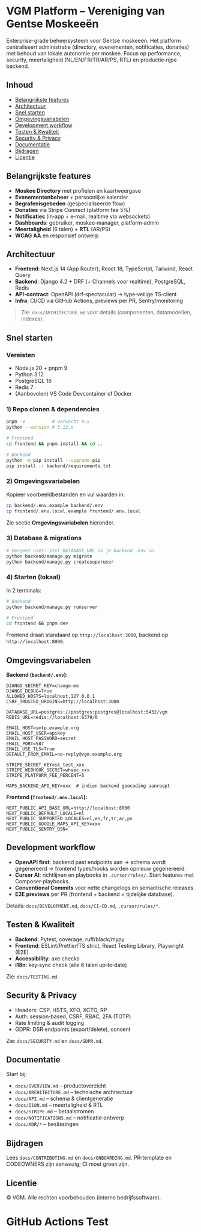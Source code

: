 # VGM Platform – Vereniging van Gentse Moskeeën

Enterprise-grade beheersysteem voor Gentse moskeeën. Het platform centraliseert administratie (directory, evenementen, notificaties, donaties) met behoud van lokale autonomie per moskee. Focus op performance, security, meertaligheid (NL/EN/FR/TR/AR/PS, RTL) en productie‑rijpe backend.

## Inhoud
- [Belangrijkste features](#belangrijkste-features)
- [Architectuur](#architectuur)
- [Snel starten](#snel-starten)
- [Omgevingsvariabelen](#omgevingsvariabelen)
- [Development workflow](#development-workflow)
- [Testen & Kwaliteit](#testen--kwaliteit)
- [Security & Privacy](#security--privacy)
- [Documentatie](#documentatie)
- [Bijdragen](#bijdragen)
- [Licentie](#licentie)

## Belangrijkste features
- **Moskee Directory** met profielen en kaartweergave
- **Evenementenbeheer** + persoonlijke kalender
- **Begrafenisgebeden** (gespecialiseerde flow)
- **Donaties** via Stripe Connect (platform fee 5%)
- **Notificaties** (in‑app + e‑mail, realtime via websockets)
- **Dashboards**: gebruiker, moskee‑manager, platform‑admin
- **Meertaligheid** (6 talen) + **RTL** (AR/PS)
- **WCAG AA** en responsief ontwerp

## Architectuur
- **Frontend**: Next.js 14 (App Router), React 18, TypeScript, Tailwind, React Query
- **Backend**: Django 4.2 + DRF (+ Channels voor realtime), PostgreSQL, Redis
- **API‑contract**: OpenAPI (drf‑spectacular) → type‑veilige TS‑client
- **Infra**: CI/CD via GitHub Actions, previews per PR, Sentry/monitoring

> Zie: `docs/ARCHITECTURE.md` voor details (componenten, datamodellen, indexes).

## Snel starten

### Vereisten
- Node.js 20 + pnpm 9
- Python 3.12
- PostgreSQL 16
- Redis 7
- (Aanbevolen) VS Code Devcontainer of Docker

### 1) Repo clonen & dependencies
```bash
pnpm -v          # verwacht 9.x
python --version # 3.12.x

# Frontend
cd frontend && pnpm install && cd ..

# Backend
python -m pip install --upgrade pip
pip install -r backend/requirements.txt
```

### 2) Omgevingsvariabelen

Kopieer voorbeeldbestanden en vul waarden in:

```bash
cp backend/.env.example backend/.env
cp frontend/.env.local.example frontend/.env.local
```

Zie sectie **Omgevingsvariabelen** hieronder.

### 3) Database & migrations

```bash
# Vergeet niet: stel DATABASE_URL in je backend .env in
python backend/manage.py migrate
python backend/manage.py createsuperuser
```

### 4) Starten (lokaal)

In 2 terminals:

```bash
# Backend
python backend/manage.py runserver

# Frontend
cd frontend && pnpm dev
```

Frontend draait standaard op `http://localhost:3000`, backend op `http://localhost:8000`.

## Omgevingsvariabelen

**Backend (`backend/.env`):**

```
DJANGO_SECRET_KEY=change-me
DJANGO_DEBUG=True
ALLOWED_HOSTS=localhost,127.0.0.1
CSRF_TRUSTED_ORIGINS=http://localhost:3000

DATABASE_URL=postgres://postgres:postgres@localhost:5432/vgm
REDIS_URL=redis://localhost:6379/0

EMAIL_HOST=smtp.example.org
EMAIL_HOST_USER=apikey
EMAIL_HOST_PASSWORD=secret
EMAIL_PORT=587
EMAIL_USE_TLS=True
DEFAULT_FROM_EMAIL=no-reply@vgm.example.org

STRIPE_SECRET_KEY=sk_test_xxx
STRIPE_WEBHOOK_SECRET=whsec_xxx
STRIPE_PLATFORM_FEE_PERCENT=5

MAPS_BACKEND_API_KEY=xxx  # indien backend geocoding aanroept
```

**Frontend (`frontend/.env.local`):**

```
NEXT_PUBLIC_API_BASE_URL=http://localhost:8000
NEXT_PUBLIC_DEFAULT_LOCALE=nl
NEXT_PUBLIC_SUPPORTED_LOCALES=nl,en,fr,tr,ar,ps
NEXT_PUBLIC_GOOGLE_MAPS_API_KEY=xxx
NEXT_PUBLIC_SENTRY_DSN=
```

## Development workflow

* **OpenAPI first**: backend past endpoints aan → schema wordt gegenereerd → frontend types/hooks worden opnieuw gegenereerd.
* **Cursor AI**: richtlijnen en playbooks in `.cursor/rules/`. Start features met Composer‑playbooks.
* **Conventional Commits** voor nette changelogs en semantische releases.
* **E2E previews** per PR (frontend + backend + tijdelijke database).

Details: `docs/DEVELOPMENT.md`, `docs/CI-CD.md`, `.cursor/rules/*`.

## Testen & Kwaliteit

* **Backend**: Pytest, coverage, ruff/black/mypy
* **Frontend**: ESLint/Prettier/TS strict, React Testing Library, Playwright (E2E)
* **Accessibility**: axe checks
* **i18n**: key‑sync check (alle 6 talen up‑to‑date)

Zie: `docs/TESTING.md`.

## Security & Privacy

* Headers: CSP, HSTS, XFO, XCTO, RP
* Auth: session‑based, CSRF, RBAC, 2FA (TOTP)
* Rate limiting & audit logging
* GDPR: DSR endpoints (export/delete), consent

Zie: `docs/SECURITY.md` en `docs/GDPR.md`.

## Documentatie

Start bij:

* `docs/OVERVIEW.md` – productoverzicht
* `docs/ARCHITECTURE.md` – technische architectuur
* `docs/API.md` – schema & clientgeneratie
* `docs/I18N.md` – meertaligheid & RTL
* `docs/STRIPE.md` – betaalstromen
* `docs/NOTIFICATIONS.md` – notificatie‑ontwerp
* `docs/ADR/*` – beslissingen

## Bijdragen

Lees `docs/CONTRIBUTING.md` en `docs/ONBOARDING.md`.
PR‑template en CODEOWNERS zijn aanwezig; CI moet groen zijn.

## Licentie

© VGM. Alle rechten voorbehouden (interne bedrijfssoftware).
# GitHub Actions Test
